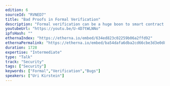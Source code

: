 ```yaml
---
edition: 6
sourceId: "RVNED7"
title: "Bad Proofs in Formal Verification"
description: "Formal verification can be a huge boon to smart contract security as it checks all possible execution paths. Unfortunately, even verified code can be faulty if the formal specification contains mistakes. \"Bad\" proofs can lead to false confidence in the code and premature deployment. This talk will discuss different types of \"bad\" proofs and how to avoid them."
youtubeUrl: "https://youtu.be/U-4D7tWLNNo"
ipfsHash: ""
ethernaIndex: "https://etherna.io/embed/634ed823c02259b06a2ffd92"
ethernaPermalink: "https://etherna.io/embed/ba54dafa6dba2cd66cbe3d3e0d83865a9ed085f309a54c890890ef523bd71c1a"
duration: 1728
expertise: "Intermediate"
type: "Talk"
track: "Security"
tags: ["Security"]
keywords: ["Formal","Verification","Bugs"]
speakers: ["Uri Kirstein"]
---
```

